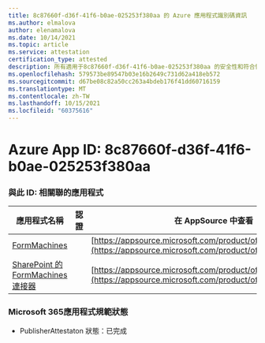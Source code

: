 ```yaml
---
title: 8c87660f-d36f-41f6-b0ae-025253f380aa 的 Azure 應用程式識別碼資訊
ms.author: elmalova
author: elenamalova
ms.date: 10/14/2021
ms.topic: article
ms.service: attestation
certification_type: attested
description: 所有適用于8c87660f-d36f-41f6-b0ae-025253f380aa 的安全性和符合性資訊資訊。
ms.openlocfilehash: 579573be89547b03e16b2649c731d62a418eb572
ms.sourcegitcommit: d67be08c82a50cc263a4bdeb176f41dd60716159
ms.translationtype: MT
ms.contentlocale: zh-TW
ms.lasthandoff: 10/15/2021
ms.locfileid: "60375616"
---
```

# <a name="azure-app-id-8c87660f-d36f-41f6-b0ae-025253f380aa"></a>Azure App ID: 8c87660f-d36f-41f6-b0ae-025253f380aa


### <a name="apps-associated-with-this-id"></a>與此 ID: 相關聯的應用程式
| **應用程式名稱** | **認證** | **在 AppSource 中查看** |
|--------------|---------------|-----------------------|
| [FormMachines](https://docs.microsoft.com/microsoft-365-app-certification/forward/WA200001217) |  | [https://appsource.microsoft.com/product/office/WA200001217](https://appsource.microsoft.com/product/office/WA200001217) |
| [SharePoint 的 FormMachines 連接器](https://docs.microsoft.com/microsoft-365-app-certification/forward/WA200000357) |  | [https://appsource.microsoft.com/product/office/WA200000357](https://appsource.microsoft.com/product/office/WA200000357) |

### <a name="microsoft-365-app-compliance-status"></a>Microsoft 365應用程式規範狀態
- PublisherAttestaton 狀態：已完成
